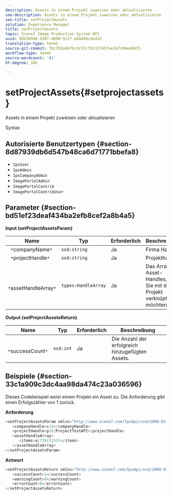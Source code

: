```yaml
---
description: Assets in einem Projekt zuweisen oder aktualisieren
seo-description: Assets in einem Projekt zuweisen oder aktualisieren
seo-title: setProjectAssets
solution: Experience Manager
title: setProjectAssets
topic: Scene7 Image Production System API
uuid: 98d18948-d387-4890-9c27-e8ab60cded1d
translation-type: tm+mt
source-git-commit: 7bc7b3a86fbcdc57cfdc31745fae3afc06e44b15
workflow-type: tm+mt
source-wordcount: '91'
ht-degree: 18%

---
```



# setProjectAssets{#setprojectassets}

Assets in einem Projekt zuweisen oder aktualisieren

Syntax

## Autorisierte Benutzertypen {#section-8d87939db6d547b48ca6d71771bbefa8}

* `IpsUser`
* `IpsAdmin`
* `IpsCompanyAdmin`
* `ImagePortalAdmin`
* `ImagePortalContrib`
* `ImagePortalContribUser`

## Parameter {#section-bd51ef23deaf434ba2efb8cef2a8b4a5}

**Input (setProjectAssetsParam)**

| Name | Typ | Erforderlich | Beschreibung |
|---|---|---|---|
| ` *`companyName`*` | `xsd:string` | Ja | Firma Handle. |
| ` *`projectHandle`*` | `xsd:string` | Ja | Projekthandle. |
| ` *`assetHandleArray`*` | `types:HandleArray` | Ja | Das Array der Asset-Handles, die Sie mit dem Projekt verknüpfen möchten. |

**Output (setProjectAssetsReturn)**

| Name | Typ | Erforderlich | Beschreibung |
|---|---|---|---|
| ` *`successCount`*` | `xsd:int` | Ja | Die Anzahl der erfolgreich hinzugefügten Assets. |

## Beispiele {#section-33c1a909c3dc4aa98da474c23a036596}

Dieses Codebeispiel weist einem Projekt ein Asset zu. Die Anforderung gibt einen Erfolgszähler von 1 zurück.

**Anforderung**

```java
<setProjectAssetsParam xmlns="http://www.scene7.com/IpsApi/xsd/2008-01-15">
   <companyHandle>c|6</companyHandle>
   <projectHandle>p|6|ProjectTestAPI</projectHandle>
   <assetHandleArray>
      <items>a|739|1|537</items>
   </assetHandleArray>
</setProjectAssetsParam>
```

**Antwort**

```java
<setProjectAssetsReturn xmlns="http://www.scene7.com/IpsApi/xsd/2008-01-15">
   <successCount>1</successCount>
   <warningCount>0</warningCount>
   <errorCount>0</errorCount>
</setProjectAssetsReturn>
```

